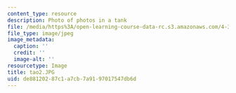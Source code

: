 ```yaml
---
content_type: resource
description: Photo of photos in a tank
file: /media/https%3A/open-learning-course-data-rc.s3.amazonaws.com/4-341-introduction-to-photography-fall-2002/de88120287c1a7cb7a9197017547db6d_tao2.JPG
file_type: image/jpeg
image_metadata:
  caption: ''
  credit: ''
  image-alt: ''
resourcetype: Image
title: tao2.JPG
uid: de881202-87c1-a7cb-7a91-97017547db6d
---
```

